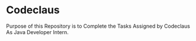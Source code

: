 # Codeclaus
Purpose of this Repository is to Complete the Tasks Assigned by Codeclaus As Java Developer Intern.
